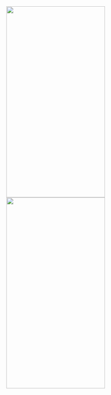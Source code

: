 <img src="https://github.com/user-attachments/assets/04f7ea1b-07f0-451c-b14b-8f748a821239" width="260" height="500" />
<img src="https://github.com/user-attachments/assets/7b7d83ca-76fe-4faf-adc2-6fad1f89daaf" width="260" height="500" />

